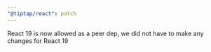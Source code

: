 ```yaml
---
"@tiptap/react": patch
---
```


React 19 is now allowed as a peer dep, we did not have to make any changes for React 19
